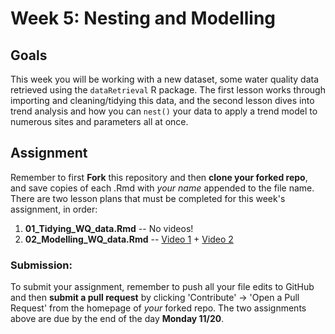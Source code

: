 # Week 5: Nesting and Modelling

## Goals

This week you will be working with a new dataset, some water quality data retrieved using the `dataRetrieval` R package. The first lesson works through importing and cleaning/tidying this data, and the second lesson dives into trend analysis and how you can `nest()` your data to apply a trend model to numerous sites and parameters all at once.

## Assignment

Remember to first **Fork** this repository and then **clone your forked repo**, and save copies of each .Rmd with *your name* appended to the file name. There are two lesson plans that must be completed for this week's assignment, in order:

1.  **01_Tidying_WQ_data.Rmd** -- No videos!
2.  **02_Modelling_WQ_data.Rmd** -- [Video 1](https://youtu.be/9V_Ks6phFWQ) + [Video 2](https://youtu.be/rVeRSBk5Xlg)

### Submission:

To submit your assignment, remember to push all your file edits to GitHub and then **submit a pull request** by clicking 'Contribute' -\> 'Open a Pull Request' from the homepage of *your* forked repo. The two assignments above are due by the end of the day **Monday 11/20**.
